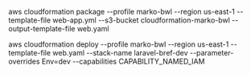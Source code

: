 aws cloudformation package         --profile marko-bwl         --region us-east-1         --template-file web-app.yml         --s3-bucket cloudformation-marko-bwl        --output-template-file web.yaml

aws cloudformation deploy         --profile marko-bwl          --region us-east-1         --template-file web.yaml           --stack-name laravel-bref-dev     --parameter-overrides                 Env=dev         --capabilities CAPABILITY_NAMED_IAM 
